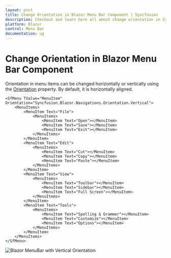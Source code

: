 ```yaml
---
layout: post
title: Change Orientation in Blazor Menu Bar Component | Syncfusion
description: Checkout and learn here all about change orientation in Syncfusion Blazor Menu Bar component and more.
platform: Blazor
control: Menu Bar 
documentation: ug
---
```


# Change Orientation in Blazor Menu Bar Component

Orientation in menu items can be changed horizontally or vertically using the [Orientation](https://help.syncfusion.com/cr/blazor#Syncfusion_Blazor_Navigations_SfMenu_Orientation/Syncfusion.Blazor.html) property. By default, it is horizontally aligned.

```cshtml
<SfMenu TValue="MenuItem" Orientation="Syncfusion.Blazor.Navigations.Orientation.Vertical">
    <MenuItems>
        <MenuItem Text="File">
            <MenuItems>
                <MenuItem Text="Open"></MenuItem>
                <MenuItem Text="Save"></MenuItem>
                <MenuItem Text="Exit"></MenuItem>
            </MenuItems>
        </MenuItem>
        <MenuItem Text="Edit">
            <MenuItems>
                <MenuItem Text="Cut"></MenuItem>
                <MenuItem Text="Copy"></MenuItem>
                <MenuItem Text="Paste"></MenuItem>
            </MenuItems>
        </MenuItem>
        <MenuItem Text="View">
            <MenuItems>
                <MenuItem Text="Toolbar"></MenuItem>
                <MenuItem Text="Sidebar"></MenuItem>
                <MenuItem Text="Full Screen"></MenuItem>
            </MenuItems>
        </MenuItem>
        <MenuItem Text="Tools">
            <MenuItems>
                <MenuItem Text="Spelling & Grammer"></MenuItem>
                <MenuItem Text="Customize"></MenuItem>
                <MenuItem Text="Options"></MenuItem>
            </MenuItems>
        </MenuItem>
    </MenuItems>
</SfMenu>

```

![Blazor MenuBar with Vertical Orientation](./../images/blazor-menubar-vertical-orientation.png)